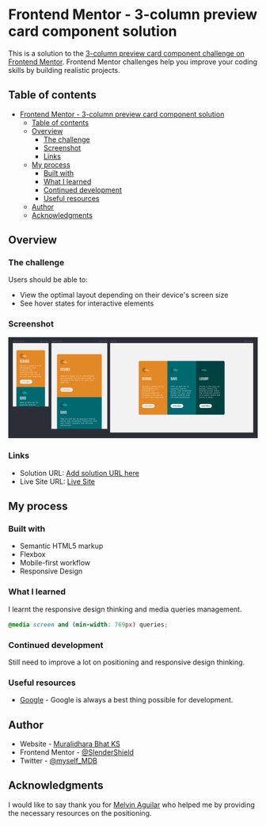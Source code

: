 # Frontend Mentor - 3-column preview card component solution

This is a solution to the [3-column preview card component challenge on Frontend Mentor](https://www.frontendmentor.io/challenges/3column-preview-card-component-pH92eAR2-). Frontend Mentor challenges help you improve your coding skills by building realistic projects.

## Table of contents

- [Frontend Mentor - 3-column preview card component solution](#frontend-mentor---3-column-preview-card-component-solution)
  - [Table of contents](#table-of-contents)
  - [Overview](#overview)
    - [The challenge](#the-challenge)
    - [Screenshot](#screenshot)
    - [Links](#links)
  - [My process](#my-process)
    - [Built with](#built-with)
    - [What I learned](#what-i-learned)
    - [Continued development](#continued-development)
    - [Useful resources](#useful-resources)
  - [Author](#author)
  - [Acknowledgments](#acknowledgments)

## Overview

### The challenge

Users should be able to:

- View the optimal layout depending on their device's screen size
- See hover states for interactive elements

### Screenshot

![ScreenShot](./images/ScreenShot-Overview.png)

### Links

- Solution URL: [Add solution URL here](https://your-solution-url.com)
- Live Site URL: [Live Site](https://your-live-site-url.com)

## My process

### Built with

- Semantic HTML5 markup
- Flexbox
- Mobile-first workflow
- Responsive Design

### What I learned

I learnt the responsive design thinking and media queries management.

```css
@media screen and (min-width: 769px) queries;
```

### Continued development

Still need to improve a lot on positioning and responsive design thinking.

### Useful resources

- [Google](https://www.google.com) - Google is always a best thing possible for development.

## Author

- Website - [Muralidhara Bhat KS](https://www.muralidharbhat.me)
- Frontend Mentor - [@SlenderShield](https://www.frontendmentor.io/profile/SlenderShield)
- Twitter - [@myself_MDB](https://www.twitter.com/myself_MDB)

## Acknowledgments

I would like to say thank you for [Melvin Aguilar](https://www.frontendmentor.io/profile/MelvinAguilar) who helped me by providing the necessary resources on the positioning.
